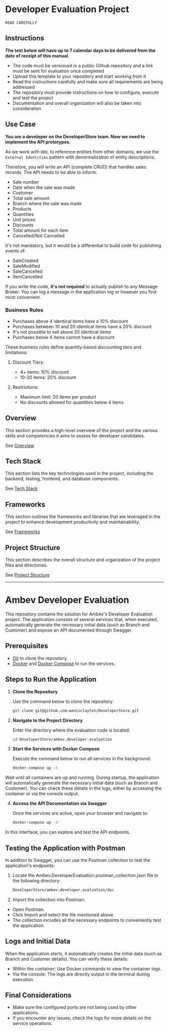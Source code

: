 # Developer Evaluation Project

`READ CAREFULLY`

## Instructions
**The test below will have up to 7 calendar days to be delivered from the date of receipt of this manual.**

- The code must be versioned in a public Github repository and a link must be sent for evaluation once completed
- Upload this template to your repository and start working from it
- Read the instructions carefully and make sure all requirements are being addressed
- The repository must provide instructions on how to configure, execute and test the project
- Documentation and overall organization will also be taken into consideration

## Use Case
**You are a developer on the DeveloperStore team. Now we need to implement the API prototypes.**

As we work with `DDD`, to reference entities from other domains, we use the `External Identities` pattern with denormalization of entity descriptions.

Therefore, you will write an API (complete CRUD) that handles sales records. The API needs to be able to inform:

* Sale number
* Date when the sale was made
* Customer
* Total sale amount
* Branch where the sale was made
* Products
* Quantities
* Unit prices
* Discounts
* Total amount for each item
* Cancelled/Not Cancelled

It's not mandatory, but it would be a differential to build code for publishing events of:
* SaleCreated
* SaleModified
* SaleCancelled
* ItemCancelled

If you write the code, **it's not required** to actually publish to any Message Broker. You can log a message in the application log or however you find most convenient.

### Business Rules

* Purchases above 4 identical items have a 10% discount
* Purchases between 10 and 20 identical items have a 20% discount
* It's not possible to sell above 20 identical items
* Purchases below 4 items cannot have a discount

These business rules define quantity-based discounting tiers and limitations:

1. Discount Tiers:
   - 4+ items: 10% discount
   - 10-20 items: 20% discount

2. Restrictions:
   - Maximum limit: 20 items per product
   - No discounts allowed for quantities below 4 items

## Overview
This section provides a high-level overview of the project and the various skills and competencies it aims to assess for developer candidates. 

See [Overview](/.doc/overview.md)

## Tech Stack
This section lists the key technologies used in the project, including the backend, testing, frontend, and database components. 

See [Tech Stack](/.doc/tech-stack.md)

## Frameworks
This section outlines the frameworks and libraries that are leveraged in the project to enhance development productivity and maintainability. 

See [Frameworks](/.doc/frameworks.md)

<!-- 
## API Structure
This section includes links to the detailed documentation for the different API resources:
- [API General](./docs/general-api.md)
- [Products API](/.doc/products-api.md)
- [Carts API](/.doc/carts-api.md)
- [Users API](/.doc/users-api.md)
- [Auth API](/.doc/auth-api.md)
-->

## Project Structure
This section describes the overall structure and organization of the project files and directories. 

See [Project Structure](/.doc/project-structure.md)




----------------------------------------------------------------------------------------------------------
# Ambev Developer Evaluation

This repository contains the solution for Ambev's Developer Evaluation project. The application consists of several services that, when executed, automatically generate the necessary initial data (such as Branch and Customer) and expose an API documented through Swagger.

## Prerequisites

- [Git](https://git-scm.com/) to clone the repository.
- [Docker](https://www.docker.com/get-started) and [Docker Compose](https://docs.docker.com/compose/) to run the services.

## Steps to Run the Application

1. **Clone the Repository**

   Use the command below to clone the repository:

   ```bash
   git clone git@github.com:wenisclayton/DeveloperStore.git

2. **Navigate to the Project Directory**

	Enter the directory where the evaluation code is located:

	```bash
	cd DeveloperStore/ambev.developer.evaluation

3. **Start the Services with Docker Compose**

   Execute the command below to run all services in the background:

   ```bash   
   docker-compose up -d

 Wait until all containers are up and running. During startup, the application will automatically generate the necessary initial data (such as Branch and Customer). You can check these details in the logs, either by accessing the container or via the console output.

 4. **Access the API Documentation via Swagger**
	
	Once the services are active, open your browser and navigate to:
	
	```bash   
	docker-compose up -d

In this interface, you can explore and test the API endpoints.



## Testing the Application with Postman
In addition to Swagger, you can use the Postman collection to test the application's endpoints:


1. Locate the Ambev.DeveloperEvaluation.postman_collection.json file in the following directory:

	```bash
	DeveloperStore/ambev.developer.evaluation/doc

1. Import the collection into Postman:


* Open Postman.
* Click Import and select the file mentioned above.
* The collection includes all the necessary endpoints to conveniently test the application.


## Logs and Initial Data
When the application starts, it automatically creates the initial data (such as Branch and Customer details). You can verify these details:

* Within the container: Use Docker commands to view the container logs.
* Via the console: The logs are directly output in the terminal during execution.

## Final Considerations
* Make sure the configured ports are not being used by other applications.
* If you encounter any issues, check the logs for more details on the service operations.